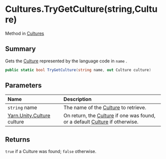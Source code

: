 # Cultures.TryGetCulture(string,Culture)

Method in [Cultures](/docs/api/csharp/yarn.unity.cultures.md)

## Summary


Gets the  <a href="yarn.unity.culture.md">Culture</a>  represented by the language code in
<code>name</code> .


```csharp
public static bool TryGetCulture(string name, out Culture culture)
```

## Parameters

|Name|Description|
|:---|:---|
|`string` name|The name of the  <a href="yarn.unity.culture.md">Culture</a>  to retrieve.|
|[Yarn.Unity.Culture](/docs/api/csharp/yarn.unity.culture.md) culture|On return, the  <a href="yarn.unity.culture.md">Culture</a>  if one was found, or a default  <a href="yarn.unity.culture.md">Culture</a>  if otherwise.|

## Returns

<code>true</code>  if a Culture was found;  <code>false</code>  otherwise.

